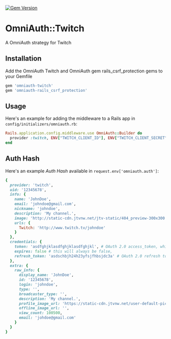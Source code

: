 [![Gem Version](https://badge.fury.io/rb/omniauth-twitch.svg)](http://badge.fury.io/rb/omniauth-twitch)

# OmniAuth::Twitch

A OmniAuth strategy for Twitch

## Installation

Add the OmniAuth Twitch and OmniAuth gem rails_csrf_protection gems to your Gemfile

```ruby
gem 'omniauth-twitch'
gem 'omniauth-rails_csrf_protection'
```

## Usage

Here's an example for adding the middleware to a Rails app in `config/initializers/omniauth.rb`:

```ruby
Rails.application.config.middleware.use OmniAuth::Builder do
  provider :twitch, ENV["TWITCH_CLIENT_ID"], ENV["TWITCH_CLIENT_SECRET"]
end
```

## Auth Hash

Here's an example *Auth Hash* available in `request.env['omniauth.auth']`:

```ruby
{
  provider: 'twitch',
  uid: '12345678',
  info: {
    name: 'JohnDoe',
    email: 'johndoe@gmail.com',
    nickname: 'johndoe',
    description: 'My channel.',
    image: 'http://static-cdn.jtvnw.net/jtv-static/404_preview-300x300.png',
    urls: {
      Twitch: 'http://www.twitch.tv/johndoe'
    }
  },
  credentials: {
    token: 'asdfghjklasdfghjklasdfghjkl', # OAuth 2.0 access_token, which you may wish to store
    expires: false # this will always be false,
    refresh_token: 'asdschbjh24h23yfsjfhbsjdc3a' # OAuth 2.0 refresh token, to renew the access token when it expires
  },
  extra: {
    raw_info: {
      display_name: 'JohnDoe',
      id: '12345678',
      login: 'johndoe',
      type: '',
      broadcaster_type: '',
      description: 'My channel.',
      profile_image_url: 'https://static-cdn.jtvnw.net/user-default-pictures/0ecbb6c3-fecb-4016-8115-aa467b7c36ed-profile_image-300x300.jpg',
      offline_image_url: '',
      view_count: 100500,
      email: 'johdoe@gmail.com'
    }
  }
}
```
